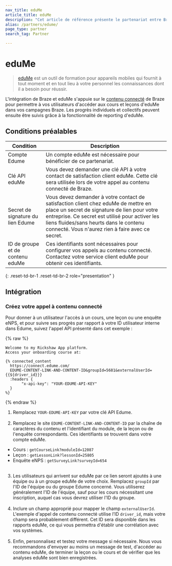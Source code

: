 ```yaml
---
nav_title: eduMe
article_title: eduMe
description: "Cet article de référence présente le partenariat entre Braze et eduMe, un outil de formation mobile qui vous permet de tirer parti du contenu connecté de Braze pour donner à vos utilisateurs un accès aux cours et leçons d'eduMe dans vos campagnes Braze."
alias: /partners/edume/
page_type: partner
search_tag: Partner

---
```


# eduMe

> [eduMe](https://edume.com) est un outil de formation pour appareils mobiles qui fournit à tout moment et en tout lieu à votre personnel les connaissances dont il a besoin pour réussir. 

L'intégration de Braze et eduMe s'appuie sur le [contenu connecté]({{site.baseurl}}/user_guide/personalization_and_dynamic_content/connected_content/about_connected_content/#about-connected-content) de Braze pour permettre à vos utilisateurs d'accéder aux cours et leçons d'eduMe dans vos campagnes Braze. Les progrès individuels et collectifs peuvent ensuite être suivis grâce à la fonctionnalité de reporting d'eduMe.

## Conditions préalables

| Condition | Description |
|---|---|
| Compte Edume | Un compte eduMe est nécessaire pour bénéficier de ce partenariat. |
| Clé API eduMe | Vous devez demander une clé API à votre contact de satisfaction client eduMe. Cette clé sera utilisée lors de votre appel au contenu connecté de Braze. |
| Secret de signature du lien Edume | Vous devez demander à votre contact de satisfaction client chez eduMe de mettre en place un secret de signature de lien pour votre entreprise. Ce secret est utilisé pour activer les liens fluides/sans heurts dans le contenu connecté. Vous n'aurez rien à faire avec ce secret. |
| ID de groupe et de contenu eduMe | Ces identifiants sont nécessaires pour configurer vos appels au contenu connecté. Contactez votre service client eduMe pour obtenir ces identifiants. |
{: .reset-td-br-1 .reset-td-br-2 role="presentation" }

## Intégration

### Créez votre appel à contenu connecté

Pour donner à un utilisateur l'accès à un cours, une leçon ou une enquête eNPS, et pour suivre ses progrès par rapport à votre ID utilisateur interne dans Edume, suivez l'appel API présenté dans cet exemple :

{% raw %}
```
Welcome to my Rickshaw App platform.
Access your onboarding course at:

{% connected_content
  https://connect.edume.com/
  EDUME-CONTENT-LINK-AND-CONTENT-ID&groupId=5681&externalUserId={{${driver_id}}}
  :headers {
       "x-api-key": "YOUR-EDUME-API-KEY"
  }
%}
```
{% endraw %}

1. Remplacez `YOUR-EDUME-API-KEY` par votre clé API Edume.<br><br>
2. Remplacez le site `EDUME-CONTENT-LINK-AND-CONTENT-ID` par la chaîne de caractères du contenu et l'identifiant du module, de la leçon ou de l'enquête correspondants. Ces identifiants se trouvent dans votre compte eduMe.
  - Cours : `getCourseLink?moduleId=12087`
  - Leçon : `getLessonLink?lessonId=25805`
  - Enquête eNPS : `getSurveyLink?surveyId=654`<br><br>
3. Les utilisateurs qui arrivent sur eduMe par ce lien seront ajoutés à une équipe ou à un groupe eduMe de votre choix. Remplacez `groupId` par l'ID de l'équipe ou du groupe Edume concerné. Vous utiliserez généralement l'ID de l'équipe, sauf pour les cours nécessitant une inscription, auquel cas vous devrez utiliser l'ID du groupe.<br><br>
4. Inclure un champ approprié pour mapper le champ `externalUserId`. L'exemple d'appel de contenu connecté utilise l’ID `driver_id`, mais votre champ sera probablement différent. Cet ID sera disponible dans les rapports eduMe, ce qui vous permettra d'établir une corrélation avec vos systèmes.<br><br>
5. Enfin, personnalisez et testez votre message si nécessaire. Nous vous recommandons d'envoyer au moins un message de test, d'accéder au contenu eduMe, de terminer la leçon ou le cours et de vérifier que les analyses eduMe sont bien enregistrées. 
